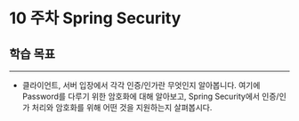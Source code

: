 # 10 주차 Spring Security

## 학습 목표

***

* 클라이언트, 서버 입장에서 각각 인증/인가란 무엇인지 알아봅니다. 여기에 Password를 다루기 위한 암호화에 대해 알아보고, Spring Security에서 인증/인가 처리와 암호화를 위해 어떤 것을 지원하는지 살펴봅시다.
